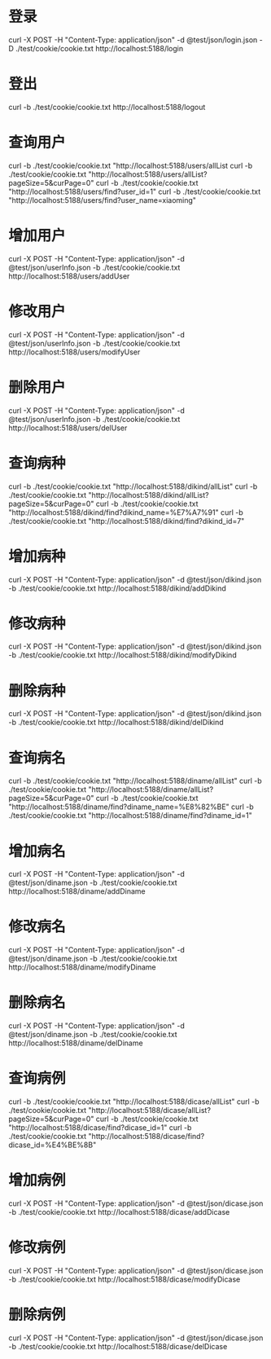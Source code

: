 # 登录
curl -X POST -H "Content-Type: application/json" -d @test/json/login.json -D ./test/cookie/cookie.txt http://localhost:5188/login

# 登出
curl -b ./test/cookie/cookie.txt http://localhost:5188/logout

# 查询用户
curl -b ./test/cookie/cookie.txt "http://localhost:5188/users/allList
curl -b ./test/cookie/cookie.txt "http://localhost:5188/users/allList?pageSize=5&curPage=0"
curl -b ./test/cookie/cookie.txt "http://localhost:5188/users/find?user_id=1"
curl -b ./test/cookie/cookie.txt "http://localhost:5188/users/find?user_name=xiaoming"

# 增加用户
curl -X POST -H "Content-Type: application/json" -d @test/json/userInfo.json -b ./test/cookie/cookie.txt http://localhost:5188/users/addUser

# 修改用户
curl -X POST -H "Content-Type: application/json" -d @test/json/userInfo.json -b ./test/cookie/cookie.txt http://localhost:5188/users/modifyUser

# 删除用户
curl -X POST -H "Content-Type: application/json" -d @test/json/userInfo.json -b ./test/cookie/cookie.txt http://localhost:5188/users/delUser

# 查询病种
curl -b ./test/cookie/cookie.txt "http://localhost:5188/dikind/allList"
curl -b ./test/cookie/cookie.txt "http://localhost:5188/dikind/allList?pageSize=5&curPage=0"
curl -b ./test/cookie/cookie.txt "http://localhost:5188/dikind/find?dikind_name=%E7%A7%91"
curl -b ./test/cookie/cookie.txt "http://localhost:5188/dikind/find?dikind_id=7"

# 增加病种
curl -X POST -H "Content-Type: application/json" -d @test/json/dikind.json -b ./test/cookie/cookie.txt http://localhost:5188/dikind/addDikind

# 修改病种
curl -X POST -H "Content-Type: application/json" -d @test/json/dikind.json -b ./test/cookie/cookie.txt http://localhost:5188/dikind/modifyDikind

# 删除病种
curl -X POST -H "Content-Type: application/json" -d @test/json/dikind.json -b ./test/cookie/cookie.txt http://localhost:5188/dikind/delDikind

# 查询病名
curl -b ./test/cookie/cookie.txt "http://localhost:5188/diname/allList"
curl -b ./test/cookie/cookie.txt "http://localhost:5188/diname/allList?pageSize=5&curPage=0"
curl -b ./test/cookie/cookie.txt "http://localhost:5188/diname/find?diname_name=%E8%82%BE"
curl -b ./test/cookie/cookie.txt "http://localhost:5188/diname/find?diname_id=1"

# 增加病名
curl -X POST -H "Content-Type: application/json" -d @test/json/diname.json -b ./test/cookie/cookie.txt http://localhost:5188/diname/addDiname

# 修改病名
curl -X POST -H "Content-Type: application/json" -d @test/json/diname.json -b ./test/cookie/cookie.txt http://localhost:5188/diname/modifyDiname

# 删除病名
curl -X POST -H "Content-Type: application/json" -d @test/json/diname.json -b ./test/cookie/cookie.txt http://localhost:5188/diname/delDiname

# 查询病例
curl -b ./test/cookie/cookie.txt "http://localhost:5188/dicase/allList"
curl -b ./test/cookie/cookie.txt "http://localhost:5188/dicase/allList?pageSize=5&curPage=0"
curl -b ./test/cookie/cookie.txt "http://localhost:5188/dicase/find?dicase_id=1"
curl -b ./test/cookie/cookie.txt "http://localhost:5188/dicase/find?dicase_id=%E4%BE%8B"

# 增加病例
curl -X POST -H "Content-Type: application/json" -d @test/json/dicase.json -b ./test/cookie/cookie.txt http://localhost:5188/dicase/addDicase

# 修改病例
curl -X POST -H "Content-Type: application/json" -d @test/json/dicase.json -b ./test/cookie/cookie.txt http://localhost:5188/dicase/modifyDicase

# 删除病例
curl -X POST -H "Content-Type: application/json" -d @test/json/dicase.json -b ./test/cookie/cookie.txt http://localhost:5188/dicase/delDicase